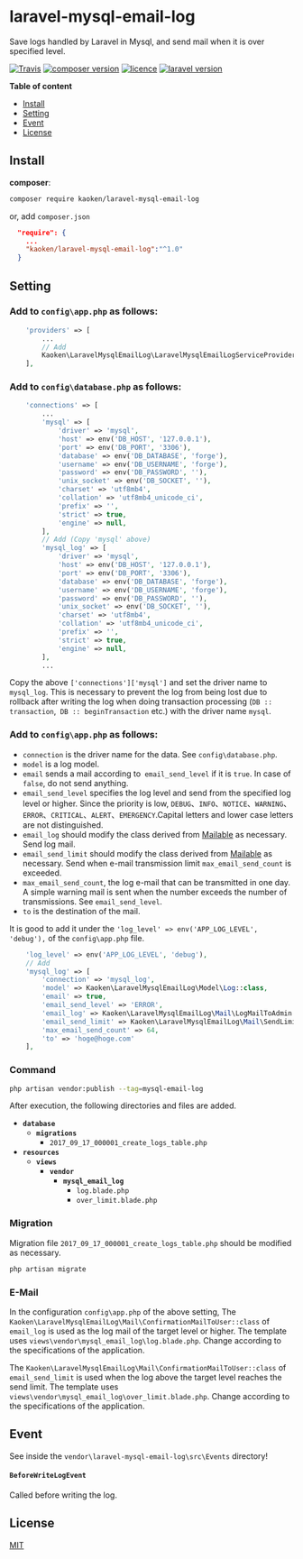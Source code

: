 # laravel-mysql-email-log
Save logs handled by Laravel in Mysql, and send mail when it is over specified level.

[![Travis](https://img.shields.io/travis/rust-lang/rust.svg)]()
[![composer version](https://img.shields.io/badge/version-1.8.4-blue.svg)](https://github.com/kaoken/laravel-mysql-email-log)
[![licence](https://img.shields.io/badge/licence-MIT-blue.svg)](https://github.com/kaoken/laravel-mysql-email-log)
[![laravel version](https://img.shields.io/badge/Laravel%20version-≧5.8-red.svg)](https://github.com/kaoken/laravel-mysql-email-log)



__Table of content__

- [Install](#install)
- [Setting](#setting)
- [Event](#event)
- [License](#license)

## Install

**composer**:

```bash
composer require kaoken/laravel-mysql-email-log
```

or, add `composer.json`  

```json 
  "require": {
    ...
    "kaoken/laravel-mysql-email-log":"^1.0"
  }
```

## Setting

###  Add to **`config\app.php`** as follows:

```php
    'providers' => [
        ...
        // Add
        Kaoken\LaravelMysqlEmailLog\LaravelMysqlEmailLogServiceProvider::class
    ],
```
  
    
### Add to **`config\database.php`** as follows:

```php
    'connections' => [
        ...
        'mysql' => [
            'driver' => 'mysql',
            'host' => env('DB_HOST', '127.0.0.1'),
            'port' => env('DB_PORT', '3306'),
            'database' => env('DB_DATABASE', 'forge'),
            'username' => env('DB_USERNAME', 'forge'),
            'password' => env('DB_PASSWORD', ''),
            'unix_socket' => env('DB_SOCKET', ''),
            'charset' => 'utf8mb4',
            'collation' => 'utf8mb4_unicode_ci',
            'prefix' => '',
            'strict' => true,
            'engine' => null,
        ],
        // Add (Copy 'mysql' above)
        'mysql_log' => [
            'driver' => 'mysql',
            'host' => env('DB_HOST', '127.0.0.1'),
            'port' => env('DB_PORT', '3306'),
            'database' => env('DB_DATABASE', 'forge'),
            'username' => env('DB_USERNAME', 'forge'),
            'password' => env('DB_PASSWORD', ''),
            'unix_socket' => env('DB_SOCKET', ''),
            'charset' => 'utf8mb4',
            'collation' => 'utf8mb4_unicode_ci',
            'prefix' => '',
            'strict' => true,
            'engine' => null,
        ],
        ...
```
Copy the above `['connections']['mysql']` and set the driver name to `mysql_log`.
This is necessary to prevent the log from being lost due to rollback after writing 
the log when doing transaction processing (`DB :: transaction`,` DB :: beginTransaction` etc.) 
with the driver name `mysql`.

  
  

###  Add to **`config\app.php`** as follows:

- `connection` is the driver name for the data. See `config\database.php`.
- `model` is a log model.
- `email` sends a mail according to` email_send_level` if it is `true`.
In case of `false`, do not send anything.
- `email_send_level` specifies the log level and send from the specified log level or higher.
Since the priority is low, `DEBUG`、`INFO`、`NOTICE`、`WARNING`、
`ERROR`、`CRITICAL`、`ALERT`、`EMERGENCY`.Capital letters and lower case letters are not distinguished.
- `email_log` should modify the class derived from [Mailable](https://laravel.com/docs/5.5/mail) as necessary.
Send log mail. 
- `email_send_limit` should modify the class derived from [Mailable](https://laravel.com/docs/5.5/mail) as necessary.
Send when e-mail transmission limit `max_email_send_count` is exceeded. 
- `max_email_send_count`, the log e-mail that can be transmitted in one day.
 A simple warning mail is sent when the number exceeds the number of transmissions. See `email_send_level`.
- `to` is the destination of the mail.
  
It is good to add it under the `'log_level' => env('APP_LOG_LEVEL', 'debug'),` of the `config\app.php` file.


```php  
    'log_level' => env('APP_LOG_LEVEL', 'debug'),
    // Add
    'mysql_log' => [
        'connection' => 'mysql_log',
        'model' => Kaoken\LaravelMysqlEmailLog\Model\Log::class,
        'email' => true,
        'email_send_level' => 'ERROR',
        'email_log' => Kaoken\LaravelMysqlEmailLog\Mail\LogMailToAdmin::class,
        'email_send_limit' => Kaoken\LaravelMysqlEmailLog\Mail\SendLimitMailToAdmin::class,
        'max_email_send_count' => 64,
        'to' => 'hoge@hoge.com'
    ],
```

### Command
```bash
php artisan vendor:publish --tag=mysql-email-log
```
  
After execution, the following directories and files are added.  

* **`database`**
  * **`migrations`**
    * `2017_09_17_000001_create_logs_table.php`
* **`resources`**
  * **`views`**
    * **`vendor`**
      * **`mysql_email_log`**
        * `log.blade.php`
        * `over_limit.blade.php`
     
### Migration
Migration file `2017_09_17_000001_create_logs_table.php` should be modified as necessary.  

```bash
php artisan migrate
```

### E-Mail
In the configuration `config\app.php` of the above setting,
The `Kaoken\LaravelMysqlEmailLog\Mail\ConfirmationMailToUser::class` of `email_log` is used as the log mail of the target level or higher.
The template uses `views\vendor\mysql_email_log\log.blade.php`. Change according to the specifications of the application.  
  
The `Kaoken\LaravelMysqlEmailLog\Mail\ConfirmationMailToUser::class` of `email_send_limit` is used when the log above the target level reaches the send limit.
The template uses `views\vendor\mysql_email_log\over_limit.blade.php`. Change according to the specifications of the application.  






## Event
See inside the `vendor\laravel-mysql-email-log\src\Events` directory!

#### `BeforeWriteLogEvent`
Called before writing the log.




## License

[MIT](https://github.com/kaoken/laravel-confirmation-email/blob/master/LICENSE.txt)